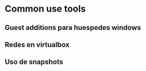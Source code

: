 # Common use tools

## Guest additions para huespedes windows

## Redes en virtualbox

## Uso de snapshots

